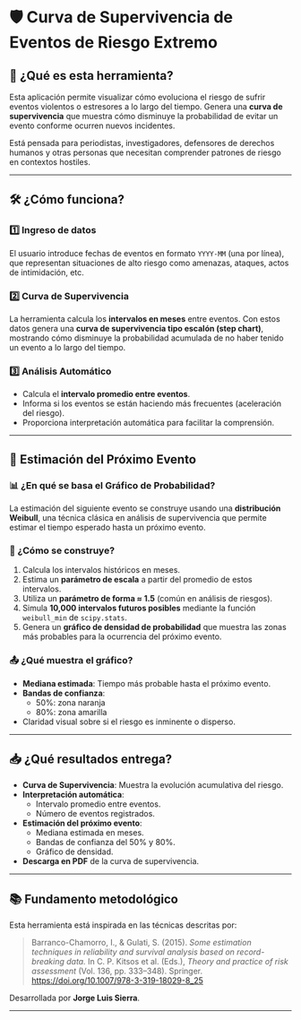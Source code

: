 
# 🛡️ Curva de Supervivencia de Eventos de Riesgo Extremo

## 🎯 ¿Qué es esta herramienta?
Esta aplicación permite visualizar cómo evoluciona el riesgo de sufrir eventos violentos o estresores a lo largo del tiempo. Genera una **curva de supervivencia** que muestra cómo disminuye la probabilidad de evitar un evento conforme ocurren nuevos incidentes.

Está pensada para periodistas, investigadores, defensores de derechos humanos y otras personas que necesitan comprender patrones de riesgo en contextos hostiles.

---

## 🛠️ ¿Cómo funciona?

### 1️⃣ Ingreso de datos
El usuario introduce fechas de eventos en formato `YYYY-MM` (una por línea), que representan situaciones de alto riesgo como amenazas, ataques, actos de intimidación, etc.

### 2️⃣ Curva de Supervivencia
La herramienta calcula los **intervalos en meses** entre eventos. Con estos datos genera una **curva de supervivencia tipo escalón (step chart)**, mostrando cómo disminuye la probabilidad acumulada de no haber tenido un evento a lo largo del tiempo.

### 3️⃣ Análisis Automático
- Calcula el **intervalo promedio entre eventos**.
- Informa si los eventos se están haciendo más frecuentes (aceleración del riesgo).
- Proporciona interpretación automática para facilitar la comprensión.

---

## 🔮 Estimación del Próximo Evento

### 📊 ¿En qué se basa el Gráfico de Probabilidad?
La estimación del siguiente evento se construye usando una **distribución Weibull**, una técnica clásica en análisis de supervivencia que permite estimar el tiempo esperado hasta un próximo evento.

### 🚧 ¿Cómo se construye?
1. Calcula los intervalos históricos en meses.
2. Estima un **parámetro de escala** a partir del promedio de estos intervalos.
3. Utiliza un **parámetro de forma ≈ 1.5** (común en análisis de riesgos).
4. Simula **10,000 intervalos futuros posibles** mediante la función `weibull_min` de `scipy.stats`.
5. Genera un **gráfico de densidad de probabilidad** que muestra las zonas más probables para la ocurrencia del próximo evento.

### 📤 ¿Qué muestra el gráfico?
- **Mediana estimada**: Tiempo más probable hasta el próximo evento.
- **Bandas de confianza**:
  - 50%: zona naranja
  - 80%: zona amarilla
- Claridad visual sobre si el riesgo es inminente o disperso.

---

## 📥 ¿Qué resultados entrega?

- **Curva de Supervivencia**: Muestra la evolución acumulativa del riesgo.
- **Interpretación automática**:
  - Intervalo promedio entre eventos.
  - Número de eventos registrados.
- **Estimación del próximo evento**:
  - Mediana estimada en meses.
  - Bandas de confianza del 50% y 80%.
  - Gráfico de densidad.
- **Descarga en PDF** de la curva de supervivencia.

---

## 📚 Fundamento metodológico

Esta herramienta está inspirada en las técnicas descritas por:

> Barranco-Chamorro, I., & Gulati, S. (2015). *Some estimation techniques in reliability and survival analysis based on record-breaking data.* In C. P. Kitsos et al. (Eds.), *Theory and practice of risk assessment* (Vol. 136, pp. 333–348). Springer. https://doi.org/10.1007/978-3-319-18029-8_25

Desarrollada por **Jorge Luis Sierra**.

---

